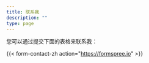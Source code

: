 ```yaml
---
title: 联系我
description: ""
type: page
---
```


您可以通过提交下面的表格来联系我：

{{< form-contact-zh action="https://formspree.io" >}}